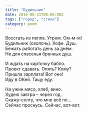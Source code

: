 ```yaml
---
title: "Будильник"
date: 2016-08-31T08:09:00Z
tags: ["город", "стихи"]
category: poem
---
```


Восстать из пепла. Утром. Ом-м-м!  
Будильник (сволочь). Кофе. Душ.  
Бежать работать день за днём.  
Не для спасенья бренных душ.

И ждать на карточку бабло.  
Проект сдавать. Опять? Кому?  
Пришла зарплата! Вот оно!  
Иду в ОКей. Тащу еду.

На ужин мясо, хлеб, вино.  
Худею завтра – через год.  
Скажу-солгу, что мне всё по…  
Сейчас проснусь. Сейчас, вот-вот.  
